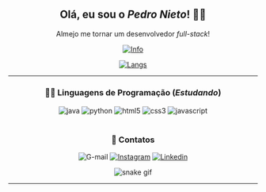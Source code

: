 <h2 align="center"> Olá, eu sou o <i>Pedro Nieto</i>! 👋🏼 </h2>
<p align="center"> Almejo me tornar um desenvolvedor <i>full-stack</i>! </p>

<div align="center">
  <a href="https://github.com/Pedroo-Nietoo"</a>
  
  [![Info](https://github-readme-stats.vercel.app/api?username=Pedroo-Nietoo&theme=dracula&show_icons=true&locale=pt-br&title_color=FFFFFF&bg_color=DEG,051937,00456A,007789,00A88C&icon_color=FFD700&&include_all_commits=true&count_private=true&hide_border=true)](https://github.com/Pedroo-Nietoo/)
  
 [![Langs](https://github-readme-stats.vercel.app/api/top-langs/?username=Pedroo-Nietoo&theme=dracula&layout=compact&&locale=pt-br&title_color=FFFFFF&text__color=FFFFFF&bg_color=DEG,00A88C,007789,00456A,051937&langs_count=10&hide_border=true)](https://github.com/Pedroo-Nietoo/)
</div>
  
<hr>

<div align="center" style="display: inline_block">
  
  ### 👨‍💻 Linguagens de Programação (_Estudando_)
  
  <img align="center" alt="java" src="https://img.shields.io/badge/Java-00456A?style=for-the-badge&logo=java&logoColor=ED8B00"/>
  <img align="center" alt="python" src="https://img.shields.io/badge/Python-00456A?style=for-the-badge&logo=python&logoColor=3776AB"/>
  <img align="center" alt="html5" src="https://img.shields.io/badge/HTML5-00456A?style=for-the-badge&logo=html5&logoColor=E34F26"/>
  <img align="center" alt="css3" src="https://img.shields.io/badge/CSS3-00456A?style=for-the-badge&logo=css3&logoColor=1572B6"/>
  <img align="center" alt="javascript" src="https://img.shields.io/badge/JavaScript-00456A?style=for-the-badge&logo=javascript&logoColor=F7DF1E"/> </div>
<br>

<div align="center" target="is_Blank">
  
  ### 📧 Contatos
  
  ![G-mail](https://img.shields.io/badge/Gmail-007789?style=for-the-badge&logo=gmail&logoColor=white)
  [![Instagram](https://img.shields.io/badge/Instagram-007789?style=for-the-badge&logo=instagram&logoColor=white)]("https://www.instagram.com/pedroonietoo/)
  [![Linkedin](https://img.shields.io/badge/LinkedIn-007789?style=for-the-badge&logo=linkedin&logoColor=white)](https://www.linkedin.com/in/pedro-nieto-645299235/)
</div>

<div align="center">
  
  ![snake gif](https://github.com/Pedroo-Nietoo/Pedroo-Nietoo/blob/output/github-contribution-grid-snake.svg)
</div>
<hr>
